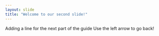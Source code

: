 ```yaml
---
layout: slide
title: "Welcome to our second slide!"
---
```

Adding a line for the next part of the guide
Use the left arrow to go back!